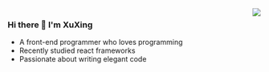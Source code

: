 <img align="right" src="https://github-readme-stats.vercel.app/api?username=xuxing409&show_icons=true&theme=radical" />

### Hi there 👋 I'm XuXing
* A front-end programmer who loves programming
* Recently studied react frameworks
* Passionate about writing elegant code



<!--
**xuxing409/XuXing409** is a ✨ _special_ ✨ repository because its `README.md` (this file) appears on your GitHub profile.

Here are some ideas to get you started:

- 🔭 I’m currently working on ...
- 🌱 I’m currently learning ...
- 👯 I’m looking to collaborate on ...
- 🤔 I’m looking for help with ...
- 💬 Ask me about ...
- 📫 How to reach me: ...
- 😄 Pronouns: ...
- ⚡ Fun fact: ...
-->

